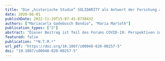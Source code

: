 ```yaml
---
title: "Die „historische Studie“ SOLIDARITY als Antwort der Forschung auf die Sars-CoV-2 Pandemie"
date: 2020-06-01
publishDate: 2022-11-29T15:07:45.073843Z
authors: ["Mariacarla Gadebusch Bondio", "Maria Marloth"]
publication_types: ["2"]
abstract: "Dieser Beitrag ist Teil des Forums COVID-19: Perspektiven in den Geistes- und Sozialwissenschaften. Das neuartige Coronavirus (Sars-CoV-2) stellt die Weltgemeinschaft vor eine große Herausforderung. Das Wissen über das Virus und seine Eigenschaften ist lückenhaft, aber der Bedarf, politische und medizinische Entscheidungen an wissenschaftlicher Erkenntnis auszurichten ist groß. Diese Lage führt zu einer Dynamisierung der Forschung. Ein prominentes Beispiel ist die WHO-Studie SOLIDARITY. Die epistemologischen Besonderheiten und die daraus resultierenden ethischen Implikationen werden in diesem Beitrag näher beleuchtet."
featured: false
publication: "*N.T.M.*"
url_pdf: "https://doi.org/10.1007/s00048-020-00257-5"
doi: "10.1007/s00048-020-00257-5"
---
```


